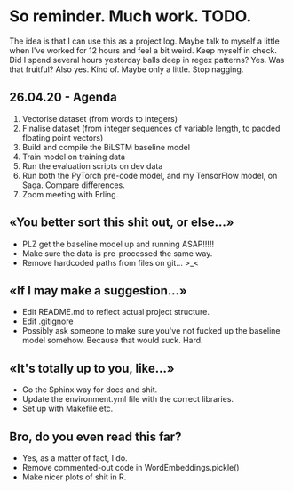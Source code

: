 # So reminder. Much work. TODO.
The idea is that I can use this as a project log. Maybe talk to myself a little when I've worked for 12 hours and feel a bit weird. Keep myself in check. Did I spend several hours yesterday balls deep in regex patterns? Yes. Was that fruitful? Also yes. Kind of. Maybe only a little. Stop nagging.

26.04.20 - Agenda
---
1. Vectorise dataset (from words to integers)
2. Finalise dataset (from integer sequences of variable length, to padded floating point vectors)
3. Build and compile the BiLSTM baseline model
4. Train model on training data
5. Run the evaluation scripts on dev data
6. Run both the PyTorch pre-code model, and my TensorFlow model, on Saga. Compare differences.
7. Zoom meeting with Erling.

«You better sort this shit out, or else...»
---
- PLZ get the baseline model up and running ASAP!!!!!
- Make sure the data is pre-processed the same way.
- Remove hardcoded paths from files on git... >_<

«If I may make a suggestion...»
---
- Edit README.md to reflect actual project structure.
- Edit .gitignore
- Possibly ask someone to make sure you've not fucked up the baseline model somehow. Because that would suck. Hard.

«It's totally up to you, like...»
--- 
- Go the Sphinx way for docs and shit. 
- Update the environment.yml file with the correct libraries.
- Set up with Makefile etc.

Bro, do you even read this far?
---
- Yes, as a matter of fact, I do.
- Remove commented-out code in WordEmbeddings.pickle()
- Make nicer plots of shit in R.
